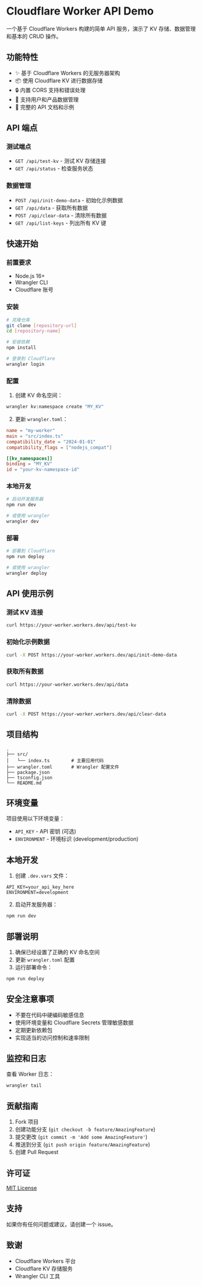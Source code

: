 # Cloudflare Worker API Demo

一个基于 Cloudflare Workers 构建的简单 API 服务，演示了 KV 存储、数据管理和基本的 CRUD 操作。

## 功能特性

- ✨ 基于 Cloudflare Workers 的无服务器架构
- 📦 使用 Cloudflare KV 进行数据存储
- 🔒 内置 CORS 支持和错误处理
- 🚀 支持用户和产品数据管理
- 📝 完整的 API 文档和示例

## API 端点

### 测试端点

- `GET /api/test-kv` - 测试 KV 存储连接
- `GET /api/status` - 检查服务状态

### 数据管理

- `POST /api/init-demo-data` - 初始化示例数据
- `GET /api/data` - 获取所有数据
- `POST /api/clear-data` - 清除所有数据
- `GET /api/list-keys` - 列出所有 KV 键

## 快速开始

### 前置要求

- Node.js 16+
- Wrangler CLI
- Cloudflare 账号

### 安装

```bash
# 克隆仓库
git clone [repository-url]
cd [repository-name]

# 安装依赖
npm install

# 登录到 Cloudflare
wrangler login
```

### 配置

1. 创建 KV 命名空间：

```bash
wrangler kv:namespace create "MY_KV"
```

2. 更新 `wrangler.toml`：

```toml
name = "my-worker"
main = "src/index.ts"
compatibility_date = "2024-01-01"
compatibility_flags = ["nodejs_compat"]

[[kv_namespaces]]
binding = "MY_KV"
id = "your-kv-namespace-id"
```

### 本地开发

```bash
# 启动开发服务器
npm run dev

# 或使用 wrangler
wrangler dev
```

### 部署

```bash
# 部署到 Cloudflare
npm run deploy

# 或使用 wrangler
wrangler deploy
```

## API 使用示例

### 测试 KV 连接

```bash
curl https://your-worker.workers.dev/api/test-kv
```

### 初始化示例数据

```bash
curl -X POST https://your-worker.workers.dev/api/init-demo-data
```

### 获取所有数据

```bash
curl https://your-worker.workers.dev/api/data
```

### 清除数据

```bash
curl -X POST https://your-worker.workers.dev/api/clear-data
```

## 项目结构

```
.
├── src/
│   └── index.ts        # 主要应用代码
├── wrangler.toml       # Wrangler 配置文件
├── package.json
├── tsconfig.json
└── README.md
```

## 环境变量

项目使用以下环境变量：

- `API_KEY` - API 密钥 (可选)
- `ENVIRONMENT` - 环境标识 (development/production)

## 本地开发

1. 创建 `.dev.vars` 文件：

```
API_KEY=your_api_key_here
ENVIRONMENT=development
```

2. 启动开发服务器：

```bash
npm run dev
```

## 部署说明

1. 确保已经设置了正确的 KV 命名空间
2. 更新 `wrangler.toml` 配置
3. 运行部署命令：

```bash
npm run deploy
```

## 安全注意事项

- 不要在代码中硬编码敏感信息
- 使用环境变量和 Cloudflare Secrets 管理敏感数据
- 定期更新依赖包
- 实现适当的访问控制和速率限制

## 监控和日志

查看 Worker 日志：

```bash
wrangler tail
```

## 贡献指南

1. Fork 项目
2. 创建功能分支 (`git checkout -b feature/AmazingFeature`)
3. 提交更改 (`git commit -m 'Add some AmazingFeature'`)
4. 推送到分支 (`git push origin feature/AmazingFeature`)
5. 创建 Pull Request

## 许可证

[MIT License](LICENSE)

## 支持

如果你有任何问题或建议，请创建一个 issue。

## 致谢

- Cloudflare Workers 平台
- Cloudflare KV 存储服务
- Wrangler CLI 工具
